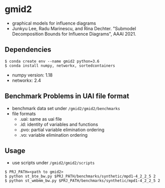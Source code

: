 # gmid2
* graphical models for influence diagrams 
* Junkyu Lee, Radu Marinescu, and Rina Dechter. "Submodel Decomposition Bounds for Influence Diagrams", AAAI 2021.
   
## Dependencies
```
$ conda create env --name gmid2 python=3.6
$ conda install numpy, networkx, sortedcontainers
```
* numpy version: 1.18
* networkx: 2.4

## Benchmark Problems in UAI file format
* benchmark data set under ```/gmid2/gmid2/benchmarks```
* file formats
  * .uai: same as uai file
  * .id: identity of variables and functions
  * .pvo: partial variable elimination ordering
  * .vo: variable elimination ordering

## Usage
* use scripts under ```/gmid2/gmid2/scripts```
```
$ PRJ_PATH=<path to gmid2>
$ python st_bte_bw.py $PRJ_PATH/benchmarks/synthetic/mpd1-4_2_2_5 2
$ python st_wmbmm_bw.py $PRJ_PATH/benchmarks/synthetic/mpd1-4_2_2_5 2
```
   
